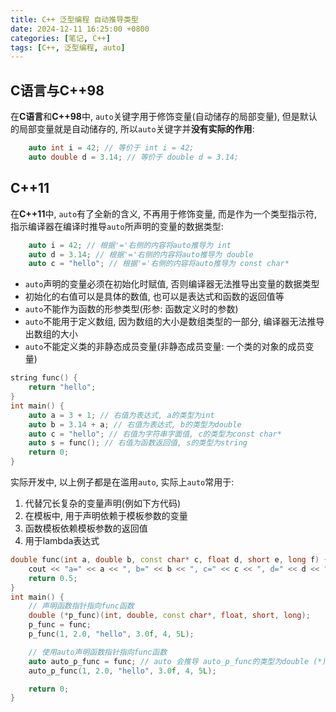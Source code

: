 ```yaml
---
title: C++ 泛型编程 自动推导类型
date: 2024-12-11 16:25:00 +0800
categories: [笔记, C++]
tags: [C++, 泛型编程, auto]
---
```


## C语言与C++98

在**C语言**和**C++98**中, `auto`关键字用于修饰变量(自动储存的局部变量), 但是默认的局部变量就是自动储存的, 所以`auto`关键字并**没有实际的作用**:
    
```cpp  
    auto int i = 42; // 等价于 int i = 42;
    auto double d = 3.14; // 等价于 double d = 3.14;
```

## C++11

在**C++11**中, `auto`有了全新的含义, 不再用于修饰变量, 而是作为一个类型指示符, 指示编译器在编译时推导`auto`所声明的变量的数据类型:

```cpp
    auto i = 42; // 根据'='右侧的内容将auto推导为 int
    auto d = 3.14; // 根据'='右侧的内容将auto推导为 double
    auto c = "hello"; // 根据'='右侧的内容将auto推导为 const char*
```

- `auto`声明的变量必须在初始化时赋值, 否则编译器无法推导出变量的数据类型
- 初始化的右值可以是具体的数值, 也可以是表达式和函数的返回值等
- `auto`不能作为函数的形参类型(形参: 函数定义时的参数)
- `auto`不能用于定义数组, 因为数组的大小是数组类型的一部分, 编译器无法推导出数组的大小
- `auto`不能定义类的非静态成员变量(非静态成员变量: 一个类的对象的成员变量)

```cpp
string func() {
    return "hello";
}
int main() {
    auto a = 3 + 1; // 右值为表达式, a的类型为int
    auto b = 3.14 + a; // 右值为表达式, b的类型为double
    auto c = "hello"; // 右值为字符串字面值, c的类型为const char*
    auto s = func(); // 右值为函数返回值, s的类型为string
    return 0;
}
```

实际开发中, 以上例子都是在滥用`auto`, 实际上`auto`常用于:
1. 代替冗长复杂的变量声明(例如下方代码)
2. 在模板中, 用于声明依赖于模板参数的变量
3. 函数模板依赖模板参数的返回值
4. 用于lambda表达式

```cpp
double func(int a, double b, const char* c, float d, short e, long f) {
    cout << "a=" << a << ", b=" << b << ", c=" << c << ", d=" << d << ", e=" << e << ", f=" << f << endl;
    return 0.5;
}
int main() {
    // 声明函数指针指向func函数
    double (*p_func)(int, double, const char*, float, short, long);
    p_func = func;
    p_func(1, 2.0, "hello", 3.0f, 4, 5L);

    // 使用auto声明函数指针指向func函数
    auto auto_p_func = func; // auto 会推导 auto_p_func的类型为double (*)(int, double, const char*, float, short, long)
    auto_p_func(1, 2.0, "hello", 3.0f, 4, 5L);

    return 0;
}
```